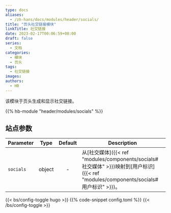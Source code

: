 ```yaml
---
type: docs
aliases:
  - /zh-hans/docs/modules/header/socials/
title: "页头社交链接模块"
linkTitle: 社交链接
date: 2023-02-17T00:06:59+08:00
draft: false
series:
  - 文档
categories:
  - 模块
  - 页头
tags:
  - 社交链接
images:
authors:
  - HB
---
```


该模块于页头生成和显示社交链接。

<!--more-->

{{% hb-module "header/modules/socials" %}}

## 站点参数

| Parameter |  Type  | Default | Description                                     |
| --------- | :----: | :-----: | ----------------------------------------------- |
| `socials` | object |    -    | 从[社交媒体]({{< ref "modules/components/socials#社交媒体" >}})映射到[用户标识]({{< ref "modules/components/socials#用户标识" >}})。 |

{{< bs/config-toggle hugo >}}
{{% code-snippet config.toml %}}
{{< /bs/config-toggle >}}
